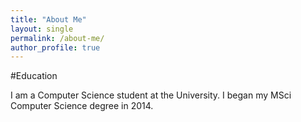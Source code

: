 ```yaml
---
title: "About Me"
layout: single
permalink: /about-me/
author_profile: true
---
```

#Education

I am a Computer Science student at the University. I began my MSci Computer Science degree in 2014.
